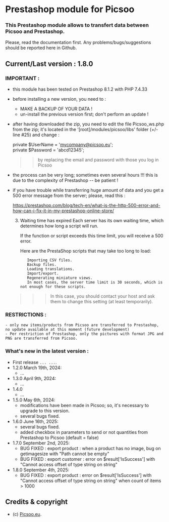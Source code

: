 # Prestashop module for Picsoo

### This Prestashop module allows to transfert data between Picsoo and Prestashop.

Please, read the documentation first. 
Any problems/bugs/suggestions should be reported here in Github.

## Current/Last version : 1.8.0

### IMPORTANT :

- this module has been tested on Prestashop 8.1.2 with PHP 7.4.33
- before installing a new version, you need to :
    - MAKE A BACKUP OF YOUR DATA !
    - un-install the previous version first; don't perform an update !

- after having downloaded the zip, you need to edit the file Picsoo_ws.php from the zip; it's located in the '[root]/modules/picsoo/libs' folder (+/- line #25) and change :

    private $UserName  = 'mycompany@picsoo.eu';<br>
    private $Password  = 'abcd12345';

    >> by replacing the email and password with those you log in Picsoo

- the process can be very long; sometimes even several hours !!! this is due to the complexity of Prestashop -- be patient !
  
- if you have trouble while transferring huge amount of data and you get a 500 error message from the server; please, read this :

  https://prestashop.com/blog/tech-en/what-is-the-http-500-error-and-how-can-i-fix-it-in-my-prestashop-online-store/

  3. Waiting time has expired
        Each server has its own waiting time, which determines how long a script will run.

        If the function or script exceeds this time limit, you will receive a 500 error.

        Here are the PrestaShop scripts that may take too long to load:

            Importing CSV files.
            Backup files.
            Loading translations.
            Import/export.
            Regenerating miniature views.
            In most cases, the server time limit is 30 seconds, which is not enough for these scripts.

    >>> In this case, you should contact your host and ask them to change this setting (at least temporarily).

 ### RESTRICTIONS :
    - only new items/products from Picsoo are transferred to Prestashop, no update available at this moment (future development)
    - Per restriction of Prestashop, only the pictures with format JPG and PNG are transferred from Picsoo.

### What's new in the latest version : 

- First release ```... ...```. 
- 1.2.0 March 19th, 2024:
  - ...
- 1.3.0 April 9th, 2024:
  - ...
- 1.4.0 
  - ...
- 1.5.0 May 6th, 2024:
  - modifications have been made in Picsoo; so, it's necessary to upgrade to this version.
  - several bugs fixed.
- 1.6.0 June 16th, 2025:
  - several bugs fixed.
  - added checkbox in parameters to send or not quantities from Prestashop to Picsoo (default = false)
- 1.7.0 September 2nd, 2025:
  - BUG FIXED : export product : when a product has no image, bug on getimagesize with "Path cannot be empty"
  - BUG FIXED : export customer : error on $result['IsSuccess'] with "Cannot access offset of type string on string"
- 1.8.0 September 4th, 2025:
  - BUG FIXED : export product : error on $result['IsSuccess'] with "Cannot access offset of type string on string" when count of items > 1000

## Credits & copyright

* (c) [Picsoo.eu](https://picsoo.eu/).

